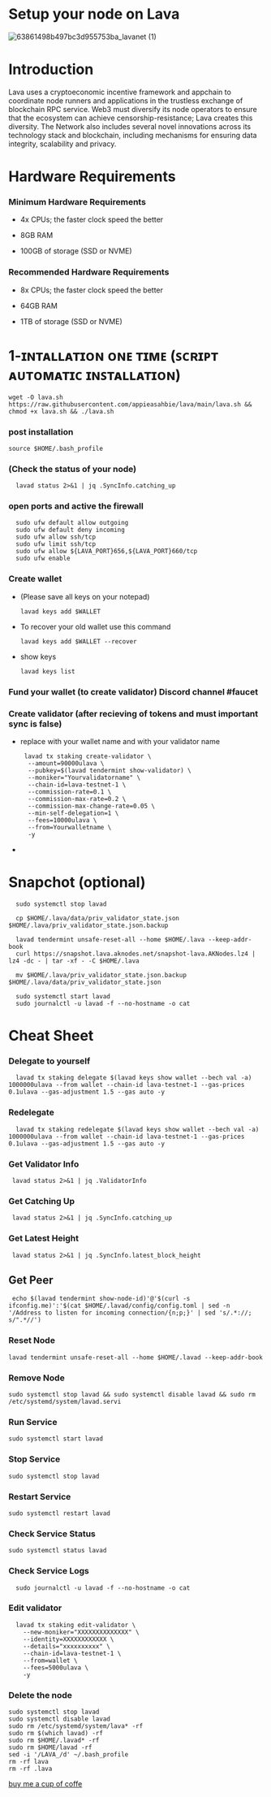 # Setup your node on Lava


![63861498b497bc3d955753ba_lavanet (1)](https://user-images.githubusercontent.com/108979536/214578650-dad0f06b-2d5f-43db-a612-ca71df1eae10.jpg)



# Introduction

Lava uses a cryptoeconomic incentive framework and appchain to coordinate node runners and
applications in the trustless exchange of blockchain RPC service. Web3 must diversify its node
operators to ensure that the ecosystem can achieve censorship-resistance; Lava creates this
diversity. The Network also includes several novel innovations across its technology stack and
blockchain, including mechanisms for ensuring data integrity, scalability and privacy.


# Hardware Requirements

 ### Minimum Hardware Requirements
 
 + 4x CPUs; the faster clock speed the better

 + 8GB RAM

+ 100GB of storage (SSD or NVME)

 ### Recommended Hardware Requirements
 
 + 8x CPUs; the faster clock speed the better

+ 64GB RAM

+ 1TB of storage (SSD or NVME)

# 1-ɪɴᴛᴀʟʟᴀᴛɪᴏɴ ᴏɴᴇ ᴛɪᴍᴇ (ꜱᴄʀɪᴘᴛ ᴀᴜᴛᴏᴍᴀᴛɪᴄ ɪɴꜱᴛᴀʟʟᴀᴛɪᴏɴ)

    wget -O lava.sh https://raw.githubusercontent.com/appieasahbie/lava/main/lava.sh && chmod +x lava.sh && ./lava.sh
    
  
### post installation 

    source $HOME/.bash_profile
  
### (Check the status of your node)

      lavad status 2>&1 | jq .SyncInfo.catching_up
      
### open ports and active the firewall

      sudo ufw default allow outgoing
      sudo ufw default deny incoming
      sudo ufw allow ssh/tcp
      sudo ufw limit ssh/tcp
      sudo ufw allow ${LAVA_PORT}656,${LAVA_PORT}660/tcp
      sudo ufw enable
      
###  Create wallet

  + (Please save all keys on your notepad)

        lavad keys add $WALLET
   
  + To recover your old wallet use this command
 
        lavad keys add $WALLET --recover
        
  + show keys 
  
        lavad keys list
        
   
### Fund your wallet (to create validator) Discord channel #faucet


### Create validator (after recieving of tokens and must important sync is false)

  + replace <wallet> with your wallet name and <moniker> with your validator name
  
         lavad tx staking create-validator \
          --amount=90000ulava \
          --pubkey=$(lavad tendermint show-validator) \
          --moniker="Yourvalidatorname" \
          --chain-id=lava-testnet-1 \
          --commission-rate=0.1 \
          --commission-max-rate=0.2 \
          --commission-max-change-rate=0.05 \
          --min-self-delegation=1 \
          --fees=10000ulava \
          --from=Yourwalletname \
          -y
   

 * 

  
 # Snapchot (optional)
 
      sudo systemctl stop lavad

      cp $HOME/.lava/data/priv_validator_state.json $HOME/.lava/priv_validator_state.json.backup 

      lavad tendermint unsafe-reset-all --home $HOME/.lava --keep-addr-book 
      curl https://snapshot.lava.aknodes.net/snapshot-lava.AKNodes.lz4 | lz4 -dc - | tar -xf - -C $HOME/.lava

      mv $HOME/.lava/priv_validator_state.json.backup $HOME/.lava/data/priv_validator_state.json 

      sudo systemctl start lavad
      sudo journalctl -u lavad -f --no-hostname -o cat
 
 # Cheat Sheet
### Delegate to yourself

      lavad tx staking delegate $(lavad keys show wallet --bech val -a) 1000000ulava --from wallet --chain-id lava-testnet-1 --gas-prices 0.1ulava --gas-adjustment 1.5 --gas auto -y 
      
 
 ### Redelegate
 
      lavad tx staking redelegate $(lavad keys show wallet --bech val -a) 1000000ulava --from wallet --chain-id lava-testnet-1 --gas-prices 0.1ulava --gas-adjustment 1.5 --gas auto -y  
     
 ### Get Validator Info

     lavad status 2>&1 | jq .ValidatorInfo

### Get Catching Up

     lavad status 2>&1 | jq .SyncInfo.catching_up
 
### Get Latest Height

     lavad status 2>&1 | jq .SyncInfo.latest_block_height

## Get Peer

     echo $(lavad tendermint show-node-id)'@'$(curl -s ifconfig.me)':'$(cat $HOME/.lavad/config/config.toml | sed -n '/Address to listen for incoming connection/{n;p;}' | sed 's/.*://; s/".*//')

### Reset Node

    lavad tendermint unsafe-reset-all --home $HOME/.lavad --keep-addr-book

### Remove Node

    sudo systemctl stop lavad && sudo systemctl disable lavad && sudo rm /etc/systemd/system/lavad.servi
     
###  Run Service

    sudo systemctl start lavad

### Stop Service

    sudo systemctl stop lavad

### Restart Service

    sudo systemctl restart lavad

### Check Service Status

    sudo systemctl status lavad

### Check Service Logs

      sudo journalctl -u lavad -f --no-hostname -o cat     
 
### Edit validator
 
      lavad tx staking edit-validator \
        --new-moniker="XXXXXXXXXXXXXX" \
        --identity=XXXXXXXXXXXX \
        --details="xxxxxxxxxx" \
        --chain-id=lava-testnet-1 \
        --from=wallet \
        --fees=5000ulava \
        -y

### Delete the node 

    sudo systemctl stop lavad
    sudo systemctl disable lavad
    sudo rm /etc/systemd/system/lava* -rf
    sudo rm $(which lavad) -rf
    sudo rm $HOME/.lavad* -rf
    sudo rm $HOME/lavad -rf
    sed -i '/LAVA_/d' ~/.bash_profile
    rm -rf lava 
    rm -rf .lava


    
[buy me a cup of coffe ](https://www.paypal.com/paypalme/AbdelAkridi?country.x=NL&locale.x=en_US) 






